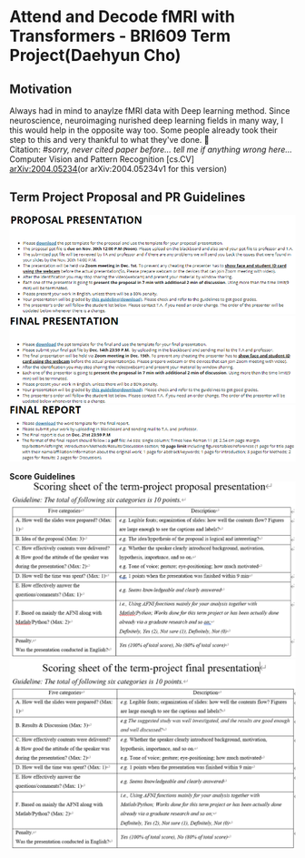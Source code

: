 # Attend and Decode fMRI with Transformers - BRI609 Term Project(Daehyun Cho)

## Motivation
Always had in mind to anaylze fMRI data with Deep learning method. Since neuroscience, neuroimaging nurished deep learning fields in many way, I this would help in the opposite way too. Some people already took their step to this and very thankful to what they've done. :pray:   
Citation: *#sorry, never cited paper before... tell me if anything wrong here...*   
Computer Vision and Pattern Recognition [cs.CV]  
[arXiv:2004.05234](arXiv:2004.05234)(or arXiv:2004.05234v1 for this version)


## Term Project Proposal and PR Guidelines
![](./img/info1.png)
![](./img/info2.png)
![](./img/info3.png)

**Score Guidelines**
![](./img/guideline_pr.png)
![](./img/guideline_final.png)